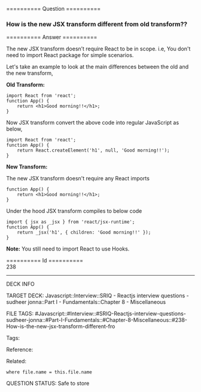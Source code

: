 ========== Question ==========  

### How is the new JSX transform different from old transform??  

========== Answer ==========  

The new JSX transform doesn’t require React to be in scope. i.e, You don't need to import React package for simple scenarios.

Let's take an example to look at the main differences between the old and the new transform,

**Old Transform:**

<!-- codeblock-start -->
<pre><code class="hljs language-js"><span class="hljs-keyword">import</span> <span class="hljs-title class_">React</span> <span class="hljs-keyword">from</span> <span class="hljs-string">'react'</span>;
<span class="hljs-keyword">function</span> <span class="hljs-title function_">App</span>(<span class="hljs-params"></span>) {
    <span class="hljs-keyword">return</span> <span class="xml"><span class="hljs-tag">&#x3C;<span class="hljs-name">h1</span>></span>Good morning!!<span class="hljs-tag">&#x3C;/<span class="hljs-name">h1</span>></span></span>;
}
</code></pre>
<!-- codeblock-end -->

Now JSX transform convert the above code into regular JavaScript as below,

<!-- codeblock-start -->
<pre><code class="hljs language-js"><span class="hljs-keyword">import</span> <span class="hljs-title class_">React</span> <span class="hljs-keyword">from</span> <span class="hljs-string">'react'</span>;
<span class="hljs-keyword">function</span> <span class="hljs-title function_">App</span>(<span class="hljs-params"></span>) {
    <span class="hljs-keyword">return</span> <span class="hljs-title class_">React</span>.<span class="hljs-title function_">createElement</span>(<span class="hljs-string">'h1'</span>, <span class="hljs-literal">null</span>, <span class="hljs-string">'Good morning!!'</span>);
}
</code></pre>
<!-- codeblock-end -->

**New Transform:**

The new JSX transform doesn't require any React imports

<!-- codeblock-start -->
<pre><code class="hljs language-js"><span class="hljs-keyword">function</span> <span class="hljs-title function_">App</span>(<span class="hljs-params"></span>) {
    <span class="hljs-keyword">return</span> <span class="xml"><span class="hljs-tag">&#x3C;<span class="hljs-name">h1</span>></span>Good morning!!<span class="hljs-tag">&#x3C;/<span class="hljs-name">h1</span>></span></span>;
}
</code></pre>
<!-- codeblock-end -->

Under the hood JSX transform compiles to below code

<!-- codeblock-start -->
<pre><code class="hljs language-js"><span class="hljs-keyword">import</span> { jsx <span class="hljs-keyword">as</span> _jsx } <span class="hljs-keyword">from</span> <span class="hljs-string">'react/jsx-runtime'</span>;
<span class="hljs-keyword">function</span> <span class="hljs-title function_">App</span>(<span class="hljs-params"></span>) {
    <span class="hljs-keyword">return</span> <span class="hljs-title function_">_jsx</span>(<span class="hljs-string">'h1'</span>, { <span class="hljs-attr">children</span>: <span class="hljs-string">'Good morning!!'</span> });
}
</code></pre>
<!-- codeblock-end -->

**Note:** You still need to import React to use Hooks.

========== Id ==========  
238

---

DECK INFO

TARGET DECK: Javascript::Interview::SRIQ - Reactjs interview questions - sudheer jonna::Part I - Fundamentals::Chapter 8 - Miscellaneous

FILE TAGS: #Javascript::#Interview::#SRIQ-Reactjs-interview-questions-sudheer-jonna::#Part-I-Fundamentals::#Chapter-8-Miscellaneous::#238-How-is-the-new-jsx-transform-different-fro

Tags:

Reference:

Related:

```dataview
where file.name = this.file.name
```
QUESTION STATUS: Safe to store

